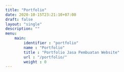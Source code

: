 ```yaml
---
title: "Portfolio"
date: 2020-10-15T23:21:10+07:00
draft: false
layout: "single"
description: ""
menu: 
    main:
        identifier : "portfolio"
        name : "Portfolio"
        title : "Portfolio Jasa Pembuatan Website"
        url : "/portfolio/"
        weight : 0
---
```


